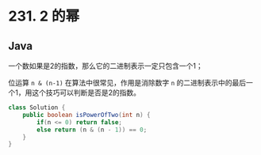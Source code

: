 # 231. 2 的幂

## Java

一个数如果是2的指数，那么它的二进制表示一定只包含一个1；

位运算 `n & (n-1)` 在算法中很常见，作用是消除数字 `n` 的二进制表示中的最后一个1，用这个技巧可以判断是否是2的指数。

```Java
class Solution {
    public boolean isPowerOfTwo(int n) {
        if(n <= 0) return false;
        else return (n & (n - 1)) == 0;
    }
}
```